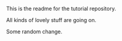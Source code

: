 This is the readme for the tutorial repository.

All kinds of lovely stuff are going on.

Some random change.
